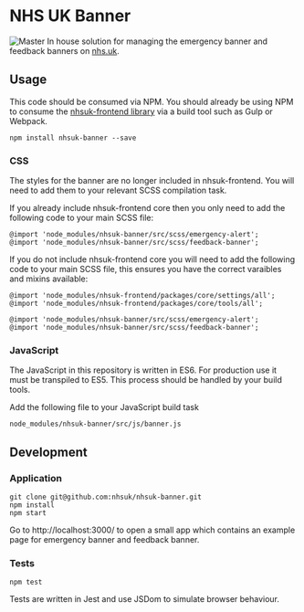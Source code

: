 # NHS UK Banner
![Master](https://github.com/tomdoughty/banner/workflows/Push%20to%20master/badge.svg?event=push)
In house solution for managing the emergency banner and feedback banners on [nhs.uk](https://www.nhs.uk).

## Usage
This code should be consumed via NPM. You should already be using NPM to consume the [nhsuk-frontend library](https://github.com/nhsuk/nhsuk-frontend) via a build tool such as Gulp or Webpack.
```
npm install nhsuk-banner --save
```

### CSS
The styles for the banner are no longer included in nhsuk-frontend. You will need to add them to your relevant SCSS compilation task.

If you already include nhsuk-frontend core then you only need to add the following code to your main SCSS file:
```
@import 'node_modules/nhsuk-banner/src/scss/emergency-alert';
@import 'node_modules/nhsuk-banner/src/scss/feedback-banner';
```
If you do not include nhsuk-frontend core you will need to add the following code to your main SCSS file, this ensures you have the correct varaibles and mixins available:

```
@import 'node_modules/nhsuk-frontend/packages/core/settings/all';
@import 'node_modules/nhsuk-frontend/packages/core/tools/all';

@import 'node_modules/nhsuk-banner/src/scss/emergency-alert';
@import 'node_modules/nhsuk-banner/src/scss/feedback-banner';
```

### JavaScript
The JavaScript in this repository is written in ES6. For production use it must be transpiled to ES5. This process should be handled by your build tools.

Add the following file to your JavaScript build task
```
node_modules/nhsuk-banner/src/js/banner.js
```

## Development

### Application
```
git clone git@github.com:nhsuk/nhsuk-banner.git
npm install
npm start
```
Go to http://localhost:3000/ to open a small app which contains an example page for emergency banner and feedback banner.

### Tests
```
npm test
```
Tests are written in Jest and use JSDom to simulate browser behaviour.
